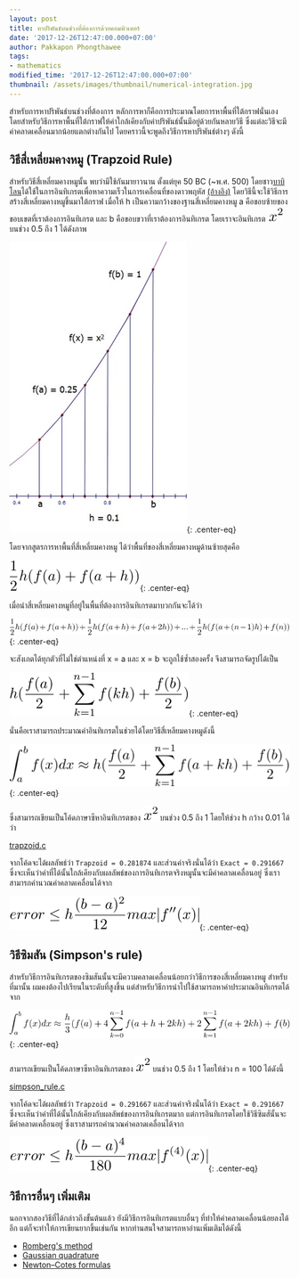 ```yaml
---
layout: post
title: หาปริพันธ์บนช่วงที่ต้องการด้วยคอมพิวเตอร์
date: '2017-12-26T12:47:00.000+07:00'
author: Pakkapon Phongthawee
tags:
- mathematics
modified_time: '2017-12-26T12:47:00.000+07:00'
thumbnail: /assets/images/thumbnail/numerical-integration.jpg
---
```

สำหรับการหาปริพันธ์บนช่วงที่ต้องการ หลักการหาก็คือการประมาณโดยการหาพื้นที่ใต้กราฟนั่นเอง โดยสำหรับวิธีการหาพื้นที่ใต้กราฟให้ค่าใกล้เคียงกับค่าปริพันธ์นั้นมีอยู่ด้วยกันหลายวิธี ซึ่งแต่ละวิธีจะมีค่าคลาดเคลื่อนมากน้อยแตกต่างกันไป โดยคราวนี้จะพูดถึงวิธีการหาปริพันธ์ต่างๆ ดังนี้

## วิธีสี่เหลี่ยมคางหมู (Trapzoid Rule)

สำหรับวิธีสี่เหลี่ยมคางหมูนั้น พบว่ามีใช้กันมายาวนาน ตั้งแต่ยุค 50 BC (~พ.ศ. 500) โดยชาว[บาบิโลน](https://en.wikipedia.org/wiki/Babylon)ได้ใช้ในการอินทิเกรตเพื่อหาความเร็วในการเคลื่อนที่ของดาวพฤหัส [(อ้างอิง)](http://science.sciencemag.org/content/351/6272/482.full) โดยวิธีนี้จะใช้วิธีการสร้างสี่เหลี่ยมคางหมูขึ้นมาใต้กราฟ เมื่อให้ h เป็นความกว้างของฐานสี่เหลี่ยมคางหมู a คือขอบซ้ายของขอบเขตที่เราต้องการอินทิเกรต และ b คือขอบขวาที่เราต้องการอินทิเกรต โดยเราจะอินทิเกรต ![](/assets/images/post/numerical-integration/x2.svg) บนช่วง 0.5 ถึง 1 ได้ดังภาพ

![](/assets/images/post/numerical-integration/x2-a-b.jpg){: .center-eq}

โดยจากสูตรการหาพื้นที่สี่เหลี่ยมคางหมู ได้ว่าพื้นที่ของสี่เหลี่ยมคางหมูด้านซ้ายสุดคือ

![](/assets/images/post/numerical-integration/integration01.svg){: .center-eq}

เมื่อนำสี่เหลี่ยมคางหมูที่อยู่ในพื้นที่ต้องการอินทิเกรตมาบวกกันจะได้ว่า

![](/assets/images/post/numerical-integration/integration02.svg){: .center-eq}

จะสังเกตได้ทุกตัวที่ไม่ใช่ตำแหน่งที่ x = a และ x = b จะถูกใช้ซ้ำสองครั้ง จึงสามารถจัดรูปได้เป็น  

![](/assets/images/post/numerical-integration/integration03.svg){: .center-eq}

นั่นคือเราสามารถประมาณค่าอินทิเกรตในช่วยได้โดยวิธีสี่เหลียมคางหมูดังนี้

![](/assets/images/post/numerical-integration/integration04.svg){: .center-eq}

ซึ่งสามารถเขียนเป็นโค้ดภาษาซีหาอินทิเกรตของ ![](/assets/images/post/numerical-integration/x2.svg) บนช่วง 0.5 ถึง 1 โดยให้ช่วง h กว้าง 0.01 ได้ว่า

<script src="https://gist.github.com/pureexe/8a1cee4f1ba9fdb12bf7ae390dc60916.js"></script><noscript><a href="https://gist.github.com/pureexe/8a1cee4f1ba9fdb12bf7ae390dc60916.js">trapzoid.c</a></noscript>

จากโค้ดจะได้ผลลัพธ์ว่า `Trapzoid = 0.281874` และส่วนค่าจริงนั่นได้ว่า `Exact = 0.291667` ซึ่งจะเห็นว่าค่าที่ได้นั้นใกล้เคียงกับผลลัพธ์ของการอินทิเกรตจริงหมูนั้นจะมีค่าคลาดเคลื่อนอยู่ ซึ่งเราสามารถคำนวณค่าคลาดเคลื่อนได้จาก

![](/assets/images/post/numerical-integration/error-trapzoid.svg){: .center-eq}

## วิธีซิมสัน (Simpson's rule)

สำหรับวิธีการอินทิเกรตของซิมสันนั้นจะมีความคลาดเคลื่อนน้อยกว่าวิธีการของสี่เหลี่ยมคางหมู สำหรับที่มานั้น ผมคงต้องไปเรียนในระดับที่สูงขึ้น แต่สำหรับวิธีการนำไปใช้สามารถหาค่าประมาณอินทิเกรตได้จาก

![](/assets/images/post/numerical-integration/simpson-rule.svg){: .center-eq}

สามารถเขียนเป็นโค้ดภาษาซีหาอินทิเกรตของ ![](/assets/images/post/numerical-integration/x2.svg) บนช่วง 0.5 ถึง 1 โดยให้ช่วง n = 100 ได้ดังนี้
<script src="https://gist.github.com/pureexe/21c4a9f56a4dbb1846cc32dc4f6275be.js"></script><noscript><a href="https://gist.github.com/pureexe/21c4a9f56a4dbb1846cc32dc4f6275be.js">simpson_rule.c</a></noscript>

จากโค้ดจะได้ผลลัพธ์ว่า `Trapzoid = 0.291667` และส่วนค่าจริงนั่นได้ว่า `Exact = 0.291667` ซึ่งจะเห็นว่าค่าที่ได้นั้นใกล้เคียงกับผลลัพธ์ของการอินทิเกรตมาก แต่การอินทิเกรตโดยใช้วิธีซิมสันั้นจะมีค่าคลาดเคลื่อนอยู่ ซึ่งเราสามารถคำนวณค่าคลาดเคลื่อนได้จาก

![](/assets/images/post/numerical-integration/error-simpson.svg){: .center-eq}

## วิธีการอื่นๆ เพิ่มเติม
นอกจากสองวิธีที่ได้กล่าวถึงขั้นต้นแล้ว ยังมีวิธีการอินทิเกรตแบบอื่นๆ ที่ทำให้ค่าคลาดเคลื่อนน้อยลงได้อีก แต่ก็จะทำให้การเขียนยากขึ้นเช่นกัน หากท่านสนใจสามารถหาอ่านเพิ่มเติมได้ดังนี้
- [Romberg's method](https://en.wikipedia.org/wiki/Romberg%27s_method)
- [Gaussian quadrature](https://en.wikipedia.org/wiki/Gaussian_quadrature)
- [Newton–Cotes formulas](https://en.wikipedia.org/wiki/Newton%E2%80%93Cotes_formulas)
